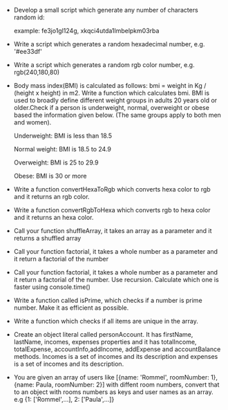 - Develop a small script which generate any number of characters random id:

  example: fe3jo1gl124g, xkqci4utda1lmbelpkm03rba

- Write a script which generates a random hexadecimal number, e.g. '#ee33df'

- Write a script which generates a random rgb color number, e.g. rgb(240,180,80)

- Body mass index(BMI) is calculated as follows: bmi = weight in Kg / (height x height) in m2. Write a function which calculates bmi. BMI is used to broadly define different weight groups in adults 20 years old or older.Check if a person is underweight, normal, overweight or obese based the information given below. (The same groups apply to both men and women).

    Underweight: BMI is less than 18.5

    Normal weight: BMI is 18.5 to 24.9

    Overweight: BMI is 25 to 29.9

    Obese: BMI is 30 or more

- Write a function convertHexaToRgb which converts hexa color to rgb and it returns an rgb color.

- Write a function convertRgbToHexa which converts rgb to hexa color and it returns an hexa color.

- Call your function shuffleArray, it takes an array as a parameter and it returns a shuffled array

- Call your function factorial, it takes a whole number as a parameter and it return a factorial of the number

- Call your function factorial, it takes a whole number as a parameter and it return a factorial of the number. Use recursion. Calculate which one is faster using console.time()

- Write a function called isPrime, which checks if a number is prime number. Make it as efficient as possible.

- Write a function which checks if all items are unique in the array.

- Create an object literal called personAccount. It has firstName, lastName, incomes, expenses properties and it has totalIncome, totalExpense, accountInfo,addIncome, addExpense and accountBalance methods. Incomes is a set of incomes and its description and expenses is a set of incomes and its description.

- You are given an array of users like [{name: 'Rommel', roomNumber: 1}, {name: Paula, roomNumber: 2}] with diffent room numbers, convert that to an object with rooms numbers as keys and user names as an array. e.g {1: ['Rommel',...], 2: ['Paula',...]}